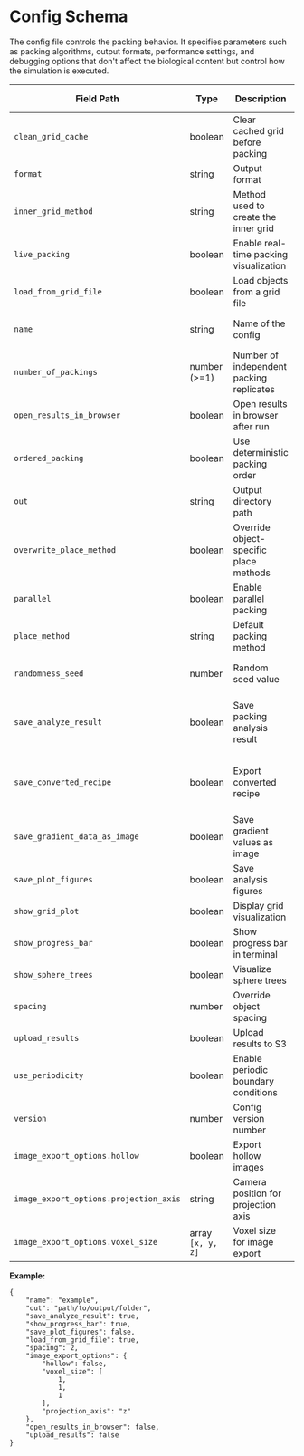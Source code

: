 # Config Schema

The config file controls the packing behavior. It specifies parameters such as packing algorithms, output formats, performance settings, and debugging options that don't affect the biological content but control how the simulation is executed.

| Field Path                             | Type              | Description                              | Default Value | Notes                                               |
| -------------------------------------- | ----------------- | ---------------------------------------- | ------------- | --------------------------------------------------- |
| `clean_grid_cache`                     | boolean           | Clear cached grid before packing         | False         |                                                     |
| `format`                               | string            | Output format                            | simularium    |                                                     |
| `inner_grid_method`                    | string            | Method used to create the inner grid     | trimesh       | e.g., `trimesh`, `raytrace`                         |
| `live_packing`                         | boolean           | Enable real-time packing visualization   | False         | Not implemented currently                           |
| `load_from_grid_file`                  | boolean           | Load objects from a grid file            | False         |                                                     |
| `name`                                 | string            | Name of the config                       | default       | Used to identify this config run                    |
| `number_of_packings`                   | number (>=1)      | Number of independent packing replicates | 1             |                                                     |
| `open_results_in_browser`              | boolean           | Open results in browser after run        | True          |                                                     |
| `ordered_packing`                      | boolean           | Use deterministic packing order          | False         |                                                     |
| `out`                                  | string            | Output directory path                    | `"out/"`      |                                                     |
| `overwrite_place_method`               | boolean           | Override object-specific place methods   | False         |                                                     |
| `parallel`                             | boolean           | Enable parallel packing                  | False         |                                                     |
| `place_method`                         | string            | Default packing method                   | spheresSST    | e.g., `jitter`, `spheresSST`                        |
| `randomness_seed`                      | number            | Random seed value                        | None          | Helps reproduce packing runs                        |
| `save_analyze_result`                  | boolean           | Save packing analysis result             | False         | Saves additional data and figures from packing.     |
| `save_converted_recipe`                | boolean           | Export converted recipe                  | False         | Save recipe converted from older to newer versions. |
| `save_gradient_data_as_image`          | boolean           | Save gradient values as image            | False         |                                                     |
| `save_plot_figures`                    | boolean           | Save analysis figures                    |               |                                                     |
| `show_grid_plot`                       | boolean           | Display grid visualization               | False         |                                                     |
| `show_progress_bar`                    | boolean           | Show progress bar in terminal            | False         |                                                     |
| `show_sphere_trees`                    | boolean           | Visualize sphere trees                   | False         |                                                     |
| `spacing`                              | number            | Override object spacing                  | None          |                                                     |
| `upload_results`                       | boolean           | Upload results to S3                     | True          |                                                     |
| `use_periodicity`                      | boolean           | Enable periodic boundary conditions      | False         |                                                     |
| `version`                              | number            | Config version number                    | 1.0           | For internal tracking                               |
| `image_export_options.hollow`          | boolean           | Export hollow images                     | False         |                                                     |
| `image_export_options.projection_axis` | string            | Camera position for projection axis      | `z`           | e.g., `x`, `y`, `z`                                 |
| `image_export_options.voxel_size`      | array `[x, y, z]` | Voxel size for image export              |               | `[1, 1, 1]`                                         |  |

**Example:**
```
{
    "name": "example",
    "out": "path/to/output/folder",
    "save_analyze_result": true,
    "show_progress_bar": true,
    "save_plot_figures": false,
    "load_from_grid_file": true,
    "spacing": 2,
    "image_export_options": {
        "hollow": false,
        "voxel_size": [
            1,
            1,
            1
        ],
        "projection_axis": "z"
    },
    "open_results_in_browser": false,
    "upload_results": false
}
```